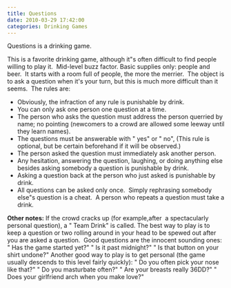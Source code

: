 ```yaml
---
title: Questions
date: 2010-03-29 17:42:00
categories: Drinking Games
---
```

Questions is a drinking game.

This is a favorite drinking game, although it&quot;s often difficult to find people willing to play it.  Mid-level buzz factor. Basic supplies only: people and beer.  It starts with a room full of people, the more the merrier.  The object is to ask a question when it's your turn, but this is much more difficult than it seems.  The rules are:
<ul>
	<li>Obviously, the infraction of any rule is punishable by drink.</li>
	<li>You can only ask one person one question at a time.</li>
	<li>The person who asks the question must address the person querried by name; no pointing (newcomers to a crowd are allowed some leeway until they learn names).</li>
	<li>The questions must be answerable with "
yes" or "
no", (This rule is optional, but be certain beforehand if it will be observed.)</li>
	<li>The person asked the question must immediately ask another person.</li>
	<li>Any hesitation, answering the question, laughing, or doing anything else besides asking somebody a question is punishable by drink.</li>
	<li>Asking a question back at the person who just asked is punishable by drink.</li>
	<li>All questions can be asked only once.  Simply rephrasing somebody else&quot;s question is a cheat.  A person who repeats a question must take a drink.</li>
</ul>
<strong>Other notes:</strong>
If the crowd cracks up (for example,after  a spectacularly personal question), a "
Team Drink" is called.
The best way to play is to keep a question or two rolling around in your head to be spewed out after you are asked a question.  Good questions are the innocent sounding ones: "
Has the game started yet?" "
Is it past midnight?" "
Is that button on your shirt undone?"
Another good way to play is to get personal (the game usually descends to this level fairly quickly): "
Do you often pick your nose like that?" "
Do you masturbate often?" "
Are your breasts really 36DD?" "
Does your girlfriend arch when you make love?"
